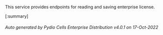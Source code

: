 






This service provides endpoints for reading and saving enterprise license.

[:summary]

###### Auto generated by Pydio Cells Enterprise Distribution v4.0.1 on 17-Oct-2022
